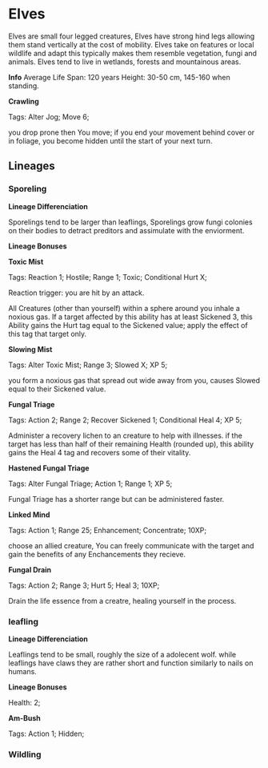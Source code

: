 
# Elves

Elves are small four legged creatures, Elves have strong hind legs allowing
them stand vertically at the cost of mobility. Elves take on features or local
wildlife and adapt this typically makes them resemble vegetation, fungi and
animals. Elves tend to live in wetlands, forests and mountainous areas.

**Info**
Average Life Span: 120 years
Height: 30-50 cm, 145-160 when standing.

**Crawling**

Tags: Alter Jog; Move 6;

you drop prone then You move; if you end your movement behind cover or in
foliage, you become hidden until the start of your next turn.


## Lineages
### Sporeling

**Lineage Differenciation**

Sporelings tend to be larger than leaflings, Sporelings grow fungi colonies on
their bodies to detract preditors and assimulate with the enviorment.

**Lineage Bonuses**

**Toxic Mist**

Tags: Reaction 1; Hostile; Range 1; Toxic; Conditional Hurt X;

Reaction trigger: you are hit by an attack.

All Creatures (other than yourself) within a sphere around you inhale a noxious
gas. If a target affected by this ability has at least Sickened 3, this Ability
gains the Hurt tag equal to the Sickened value; apply the effect of this tag
that target only.

**Slowing Mist**

Tags: Alter Toxic Mist; Range 3; Slowed X; XP 5;

you form a noxious gas that spread out wide away from you, causes Slowed equal
to their Sickened value.

**Fungal Triage**

Tags: Action 2; Range 2; Recover Sickened 1; Conditional Heal 4; XP 5;

Administer a recovery lichen to an creature to help with illnesses. if the
target has less than half of their remaining Health (rounded up), this ability
gains the Heal 4 tag and recovers some of their vitality.

**Hastened Fungal Triage**

Tags: Alter Fungal Triage; Action 1; Range 1; XP 5;

Fungal Triage has a shorter range but can be administered faster.


**Linked Mind**

Tags: Action 1; Range 25; Enhancement; Concentrate; 10XP;


choose an allied creature, You can freely communicate with the target and gain
the benefits of any Enchancements they recieve.


**Fungal Drain**

Tags: Action 2; Range 3; Hurt 5; Heal 3; 10XP;

Drain the life essence from a creatre, healing yourself in the process.


### leafling

**Lineage Differenciation**

Leaflings tend to be small, roughly the size of a adolecent wolf. while
leaflings have claws they are rather short and function similarly to nails on
humans.

**Lineage Bonuses**

Health: 2;

**Am-Bush**

Tags: Action 1; Hidden;


### Wildling

